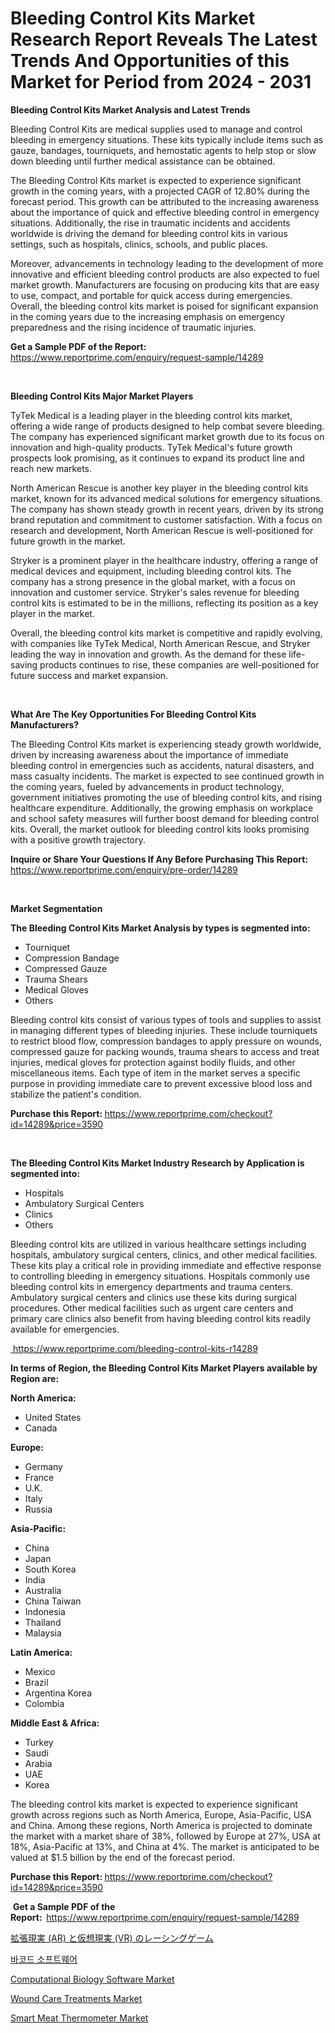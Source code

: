 <p><h1>Bleeding Control Kits Market Research Report Reveals The Latest Trends And Opportunities of this Market for Period from 2024 - 2031</h1></p><p><strong>Bleeding Control Kits Market Analysis and Latest Trends</strong></p>
<p><p>Bleeding Control Kits are medical supplies used to manage and control bleeding in emergency situations. These kits typically include items such as gauze, bandages, tourniquets, and hemostatic agents to help stop or slow down bleeding until further medical assistance can be obtained.</p><p>The Bleeding Control Kits market is expected to experience significant growth in the coming years, with a projected CAGR of 12.80% during the forecast period. This growth can be attributed to the increasing awareness about the importance of quick and effective bleeding control in emergency situations. Additionally, the rise in traumatic incidents and accidents worldwide is driving the demand for bleeding control kits in various settings, such as hospitals, clinics, schools, and public places.</p><p>Moreover, advancements in technology leading to the development of more innovative and efficient bleeding control products are also expected to fuel market growth. Manufacturers are focusing on producing kits that are easy to use, compact, and portable for quick access during emergencies. Overall, the bleeding control kits market is poised for significant expansion in the coming years due to the increasing emphasis on emergency preparedness and the rising incidence of traumatic injuries.</p></p>
<p><strong>Get a Sample PDF of the Report:&nbsp;</strong> <a href="https://www.reportprime.com/enquiry/request-sample/14289">https://www.reportprime.com/enquiry/request-sample/14289</a></p>
<p>&nbsp;</p>
<p><strong>Bleeding Control Kits Major Market Players</strong></p>
<p><p>TyTek Medical is a leading player in the bleeding control kits market, offering a wide range of products designed to help combat severe bleeding. The company has experienced significant market growth due to its focus on innovation and high-quality products. TyTek Medical's future growth prospects look promising, as it continues to expand its product line and reach new markets.</p><p>North American Rescue is another key player in the bleeding control kits market, known for its advanced medical solutions for emergency situations. The company has shown steady growth in recent years, driven by its strong brand reputation and commitment to customer satisfaction. With a focus on research and development, North American Rescue is well-positioned for future growth in the market.</p><p>Stryker is a prominent player in the healthcare industry, offering a range of medical devices and equipment, including bleeding control kits. The company has a strong presence in the global market, with a focus on innovation and customer service. Stryker's sales revenue for bleeding control kits is estimated to be in the millions, reflecting its position as a key player in the market.</p><p>Overall, the bleeding control kits market is competitive and rapidly evolving, with companies like TyTek Medical, North American Rescue, and Stryker leading the way in innovation and growth. As the demand for these life-saving products continues to rise, these companies are well-positioned for future success and market expansion.</p></p>
<p>&nbsp;</p>
<p><strong>What Are The Key Opportunities For Bleeding Control Kits Manufacturers?</strong></p>
<p><p>The Bleeding Control Kits market is experiencing steady growth worldwide, driven by increasing awareness about the importance of immediate bleeding control in emergencies such as accidents, natural disasters, and mass casualty incidents. The market is expected to see continued growth in the coming years, fueled by advancements in product technology, government initiatives promoting the use of bleeding control kits, and rising healthcare expenditure. Additionally, the growing emphasis on workplace and school safety measures will further boost demand for bleeding control kits. Overall, the market outlook for bleeding control kits looks promising with a positive growth trajectory.</p></p>
<p><strong>Inquire or Share Your Questions If Any Before Purchasing This Report:</strong> <a href="https://www.reportprime.com/enquiry/pre-order/14289">https://www.reportprime.com/enquiry/pre-order/14289</a></p>
<p>&nbsp;</p>
<p><strong>Market Segmentation</strong></p>
<p><strong>The Bleeding Control Kits Market Analysis by types is segmented into:</strong></p>
<p><ul><li>Tourniquet</li><li>Compression Bandage</li><li>Compressed Gauze</li><li>Trauma Shears</li><li>Medical Gloves</li><li>Others</li></ul></p>
<p><p>Bleeding control kits consist of various types of tools and supplies to assist in managing different types of bleeding injuries. These include tourniquets to restrict blood flow, compression bandages to apply pressure on wounds, compressed gauze for packing wounds, trauma shears to access and treat injuries, medical gloves for protection against bodily fluids, and other miscellaneous items. Each type of item in the market serves a specific purpose in providing immediate care to prevent excessive blood loss and stabilize the patient's condition.</p></p>
<p><strong>Purchase this Report:&nbsp;</strong><a href="https://www.reportprime.com/checkout?id=14289&price=3590">https://www.reportprime.com/checkout?id=14289&price=3590</a></p>
<p>&nbsp;</p>
<p><strong>The Bleeding Control Kits Market Industry Research by Application is segmented into:</strong></p>
<p><ul><li>Hospitals</li><li>Ambulatory Surgical Centers</li><li>Clinics</li><li>Others</li></ul></p>
<p><p>Bleeding control kits are utilized in various healthcare settings including hospitals, ambulatory surgical centers, clinics, and other medical facilities. These kits play a critical role in providing immediate and effective response to controlling bleeding in emergency situations. Hospitals commonly use bleeding control kits in emergency departments and trauma centers. Ambulatory surgical centers and clinics use these kits during surgical procedures. Other medical facilities such as urgent care centers and primary care clinics also benefit from having bleeding control kits readily available for emergencies.</p></p>
<p><a href="https://www.reportprime.com/bleeding-control-kits-r14289">&nbsp;https://www.reportprime.com/bleeding-control-kits-r14289</a></p>
<p><strong>In terms of Region, the Bleeding Control Kits Market Players available by Region are:</strong></p>
<p>
    <p> <strong> North America: </strong>
        <ul>
            <li>United States</li>
            <li>Canada</li>
        </ul>
        </p> 
    <p> <strong> Europe: </strong>
        <ul>
            <li>Germany</li>
            <li>France</li>
            <li>U.K.</li>
            <li>Italy</li>
            <li>Russia</li>
        </ul>
        </p> 
    <p> <strong> Asia-Pacific: </strong>
        <ul>
            <li>China</li>
            <li>Japan</li>
            <li>South Korea</li>
            <li>India</li>
            <li>Australia</li>
            <li>China Taiwan</li>
            <li>Indonesia</li>
            <li>Thailand</li>
            <li>Malaysia</li>
        </ul>
        </p> 
    <p> <strong> Latin America: </strong>
        <ul>
            <li>Mexico</li>
            <li>Brazil</li>
            <li>Argentina Korea</li>
            <li>Colombia</li>
        </ul>
        </p> 
    <p> <strong> Middle East & Africa: </strong>
        <ul>
            <li>Turkey</li>
            <li>Saudi</li>
            <li>Arabia</li>
            <li>UAE</li>
            <li>Korea</li>
        </ul>
    </p>
    </p>
<p><p>The bleeding control kits market is expected to experience significant growth across regions such as North America, Europe, Asia-Pacific, USA and China. Among these regions, North America is projected to dominate the market with a market share of 38%, followed by Europe at 27%, USA at 18%, Asia-Pacific at 13%, and China at 4%. The market is anticipated to be valued at $1.5 billion by the end of the forecast period.</p></p>
<p><strong>Purchase this Report: </strong><a href="https://www.reportprime.com/checkout?id=14289&price=3590">https://www.reportprime.com/checkout?id=14289&price=3590</a></p>
<p>&nbsp;<strong>Get a Sample PDF of the Report:&nbsp;&nbsp;</strong><a href="https://www.reportprime.com/enquiry/request-sample/14289">https://www.reportprime.com/enquiry/request-sample/14289</a></p>
<p><strong></strong></p>
<p><p><a href="https://github.com/RudyBoyer2017/Market-Research-Report-List-1/blob/main/573564680873.md">拡張現実 (AR) と仮想現実 (VR) のレーシングゲーム</a></p><p><a href="https://github.com/durgin521/Market-Research-Report-List-1/blob/main/833387175242.md">바코드 소프트웨어</a></p><p><a href="https://github.com/nancykennedykellievqfqt2/Market-Research-Report-List-2/blob/main/computational-biology-software-market.md">Computational Biology Software Market</a></p><p><a href="https://github.com/seekum/Market-Research-Report-List-2/blob/main/wound-care-treatments-market.md">Wound Care Treatments Market</a></p><p><a href="https://www.linkedin.com/pulse/smart-meat-thermometer-market-size-trends-complete-industry-overview-gbo7e">Smart Meat Thermometer Market</a></p></p>